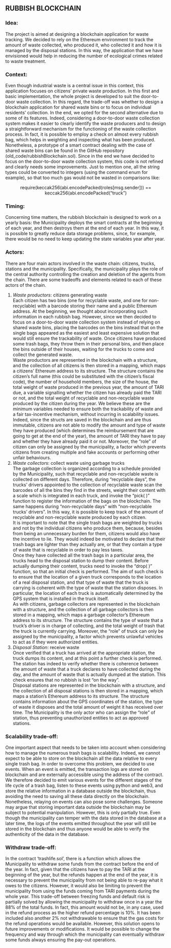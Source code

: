 ## RUBBISH BLOCKCHAIN 
### Idea:   
The project is aimed at designing a blockchain application for waste tracking. We decided to rely on the Ethereum environment to track the amount of waste collected, who produced it, who collected it and how it is managed by the disposal stations. In this way, the application that we have envisioned would help in reducing the number of ecological crimes related to waste treatment.
### Context:  
Even though industrial waste is a central issue in this context, this application focuses on citizens’ private waste production. In this first and basic implementation, the whole project is developed to suit the door-to-door waste collection. In this regard, the trade-off was whether to design a blockchain application for shared waste bins or to focus on individual residents’ collection. In the end, we opted for the second alternative due to some of its features. Indeed, considering a door-to-door waste collection system makes it easier to clearly identify the waste producers and to design a straightforward mechanism for the functioning of the waste collection process. In fact, it is possible to employ a check on almost every rubbish bag, which helps in weighting and inspecting what has been produced.
Nonetheless, a prototype of a smart contract dealing with the case of shared waste bins can be found in the GitHub repository (old_code/rubbishBlockchain.sol). Since in the end we have decided to focus on the door-to-door waste collection system, this code is not refined and clearly needs some improvements. Just to mention one, all the string types could be converted to integers (using the command enum for example), so that too much gas would not be wasted in comparisons like:   
<div align="center"> require(keccak256(abi.encodePacked(roles[msg.sender])) == keccak256(abi.encodePacked(“truck”) 
</div>   

### Timing:  
Concerning time matters, the rubbish blockchain is designed to work on a yearly basis: the Municipality deploys the smart contracts at the beginning of each year, and then destroys them at the end of each year. In this way, it is possible to greatly reduce data storage problems, since, for example, there would be no need to keep updating the state variables year after year.

### Actors: 
There are four main actors involved in the waste chain: citizens, trucks, stations and the municipality. Specifically, the municipality plays the role of the central authority controlling the creation and deletion of the agents from the chain. There are some tradeoffs and elements related to each of these actors of the chain. 
  1.	*Waste productors*: citizens generating waste  
Each citizen has two bins (one for recyclable waste, and one for non-recyclable) with a barcode storing their name and a public Ethereum address. At the beginning, we thought about incorporating such information in each rubbish bag. However, since we then decided to focus on a door-to-door waste collection system instead of relying on shared waste bins, placing the barcodes on the bins instead that on the single bags appeared as the easiest and least expensive solution that would still ensure the trackability of waste. Once citizens have produced some trash bags, they throw them in their personal bins, and then place the bins outside of their houses, waiting for the trucks to come and collect the generated waste.  
Waste productors are represented in the blockchain with a structure, and the collection of all citizens is then stored in a mapping, which maps a citizens’ Ethereum address to its structure. The structure contains the citizen’s full name (this could be substituted with the citizen’s fiscal code), the number of household members, the size of the house, the total weight of waste produced in the previous year, the amount of TARI due, a variable signalling whether the citizen has already paid the TARI or not, and the total weight of recyclable and non-recyclable waste produced by the citizen during the year. We believe these are the minimum variables needed to ensure both the trackability of waste and a fair tax-incentive mechanism, without incurring in scalability issues. Indeed, since the structs are saved in the blockchain and are thus immutable, citizens are not able to modify the amount and type of waste they have produced (which determines the reimbursement that are going to get at the end of the year), the amount of TARI they have to pay and whether they have already paid it or not. Moreover, the “role” of citizen can only be assigned by the municipality, a factor which prevents citizens from creating multiple and fake accounts or performing other unfair behaviours. 
  2.	*Waste collectors*: collect waste using garbage trucks  
The garbage collection is organized according to a schedule provided by the Municipality, such that recyclable and non-recyclable waste is collected on different days. Therefore, during “recyclable days”, the trucks’ drivers appointed to the collection of recyclable waste scan the barcodes of all the bins they find in the streets, weight their content with a scale which is integrated in each truck, and invoke the “pick( )” function to register the information of the bags on the blockchain. The same happens during “non-recyclable days” with “non-recyclable trucks’ drivers”. In this way, it is possible to keep track of the amount of recyclable and non-recyclable waste produced by each citizen.  
It is important to note that the single trash bags are weighted by trucks and not by the individual citizens who produce them, because, besides from being an unnecessary burden for them, citizens would also have the incentive to lie. They would indeed be motivated to declare that their trash bags are lighter than they actually are, or that they contain a type of waste that is recyclable in order to pay less taxes.   
Once they have collected all the trash bags in a particular area, the trucks head to the disposal station to dump their content. Before actually dumping their content, trucks need to invoke the “drop( )” function, so that an initial check is performed. The aim of such check is to ensure that the location of a given truck corresponds to the location of a real disposal station, and that type of waste that the truck is carrying is coherent with the type of waste that the station disposes. In particular, the location of each truck is automatically determined by the GPS system that is installed in the truck itself.    
As with citizens, garbage collectors are represented in the blockchain with a structure, and the collection of all garbage collectors is then stored in a mapping, which maps a garbage collector’s Ethereum address to its structure. The structure contains the type of waste that a truck’s driver is in charge of collecting, and the total weight of trash that the truck is currently carrying. Moreover, the “role” of truck can only be assigned by the municipality, a factor which prevents unlawful vehicles to act as if they were authorized entities.
  3.	*Disposal Station*: receive waste    
Once verified that a truck has arrived at the appropriate station, the truck dumps its content, and at this point a further check is performed. The station has indeed to verify whether there is coherence between the amount of waste that a truck declares to have collected during the day, and the amount of waste that is actually dumped at the station. This check ensures that no rubbish is lost “on the way”.   
Disposal stations are represented in the blockchain with a structure, and the collection of all disposal stations is then stored in a mapping, which maps a station’s Ethereum address to its structure. The structure contains information about the GPS coordinates of the station, the type of waste it disposes and the total amount of weight it has received over time. The Municipality is the only actor who can assign the “role” of station, thus preventing unauthorized entities to act as approved stations. 

### Scalability trade-off:
One important aspect that needs to be taken into account when considering how to manage the numerous trash bags is scalability. Indeed, we cannot expect to be able to store on the blockchain all the data relative to every single trash bag. In order to overcome this problem, we decided to use events. When an event is emitted, the transaction logs are stored on blockchain and are externally accessible using the address of the contract. We therefore decided to emit various events for the different stages of the life cycle of a trash bag, listen to these events using python and web3, and store the relative information in a database outside the blockchain, thus avoiding the need to saving all these data directly on the blockchain.   
Nonetheless, relaying on events can also pose some challenges. Someone may argue that storing important data outside the blockchain may be subject to potential manipulation. However, this is only partially true. Even though the municipality can temper with the data stored in the database at a later time, the logs of the events emitted throughout the year will still be stored in the blockchain and thus anyone would be able to verify the authenticity of the data in the database. 
### Withdraw trade-off:
In the contract ‘trashlife.sol’, there is a function which allows the Municipality to withdraw some funds from the contract before the end of the year. In fact, given that the citizens have to pay the TARI at the beginning of the year, but the refunds happen at the end of the year,  it is necessary to prevent the municipality from not being able to re-pay what it owes to the citizens. However, it would also be limiting to prevent the municipality from using the funds coming from TARI payments during the whole year. This trade-off between freezing funds and default risk is partially solved by allowing the municipality to withdraw once in a year the 88% of the total funds. In fact, this amount would not be, in any case, used in the refund process as the higher refund percentage is 10%. It has been included also another 2% not withdrawable to ensure that the gas costs for the refund operations would be available. However, this solution opens to future improvements or modifications. It would be possible to change the frequency and way through which the municipality can eventually withdraw some funds always ensuring the pay-out operations. 
